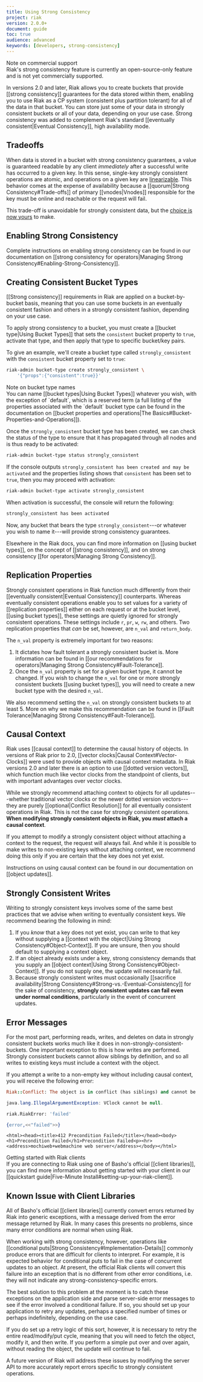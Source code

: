 ```yaml
---
title: Using Strong Consistency
project: riak
version: 2.0.0+
document: guide
toc: true
audience: advanced
keywords: [developers, strong-consistency]
---
```


<div class="note">
<div class="title">Note on commercial support</div>
Riak's strong consistency feature is currently an open-source-only
feature and is not yet commercially supported.
</div>

In versions 2.0 and later, Riak allows you to create buckets that
provide [[strong consistency]] guarantees for the data stored within
them, enabling you to use Riak as a CP system (consistent plus partition
tolerant) for all of the data in that bucket. You can store just some of
your data in strongly consistent buckets or all of your data, depending
on your use case. Strong consistency was added to complement Riak's
standard [[eventually consistent|Eventual Consistency]], high
availability mode.

## Tradeoffs

When data is stored in a bucket with strong consistency guarantees, a
value is guaranteed readable by any client _immediately_ after a
successful write has occurred to a given key. In this sense, single-key
strongly consistent operations are atomic, and operations on a given key
are [linearizable](http://en.wikipedia.org/wiki/Linearizability). This
behavior comes at the expense of availability because a [[quorum|Strong
Consistency#Trade-offs]] of primary [[vnodes|Vnodes]] responsible for
the key must be online and reachable or the request will
fail.

This trade-off is unavoidable for strongly consistent data, but the
[choice is now yours](http://en.wikipedia.org/wiki/CAP_theorem) to make.

## Enabling Strong Consistency

Complete instructions on enabling strong consistency can be found in
our documentation on [[strong consistency for operators|Managing Strong
Consistency#Enabling-Strong-Consistency]].

## Creating Consistent Bucket Types

[[Strong consistency]] requirements in Riak are applied on a
bucket-by-bucket basis, meaning that you can use some buckets in an
eventually consistent fashion and others in a strongly consistent
fashion, depending on your use case.

To apply strong consistency to a bucket, you must create a [[bucket
type|Using Bucket Types]] that sets the `consistent` bucket property to
`true`, activate that type, and then apply that type to specific
bucket/key pairs.

To give an example, we'll create a bucket type called
`strongly_consistent` with the `consistent` bucket property set to
`true`:

```bash
riak-admin bucket-type create strongly_consistent \
    '{"props":{"consistent":true}}'
```

<div class="note">
<div class="title">Note on bucket type names</div>
You can name [[bucket types|Using Bucket Types]] whatever you wish, with
the exception of `default`, which is a reserved term (a full listing of
the properties associated with the `default` bucket type can be found in
the documentation on [[bucket properties and operations|The
Basics#Bucket-Properties-and-Operations]]).
</div>

Once the `strongly_consistent` bucket type has been created, we can
check the status of the type to ensure that it has propagated through
all nodes and is thus ready to be activated:

```bash
riak-admin bucket-type status strongly_consistent
```

If the console outputs `strongly_consistent has been created and may be
activated` and the properties listing shows that `consistent` has been
set to `true`, then you may proceed with activation:

```bash
riak-admin bucket-type activate strongly_consistent
```

When activation is successful, the console will return the following:

```bash
strongly_consistent has been activated
```

Now, any bucket that bears the type `strongly_consistent`---or whatever
you wish to name it---will provide strong consistency guarantees.

Elsewhere in the Riak docs, you can find more information on [[using
bucket types]], on the concept of [[strong consistency]], and on strong
consistency [[for operators|Managing Strong Consistency]].

## Replication Properties

Strongly consistent operations in Riak function much differently from
their [[eventually consistent|Eventual Consistency]] counterparts.
Whereas eventually consistent operations enable you to set values for a
variety of [[replication properties]] either on each request or at the
bucket level, [[using bucket types]], these settings are quietly ignored
for strongly consistent operations. These settings include `r`, `pr`,
`w`, `rw`, and others. Two replication properties that _can_ be set,
however, are `n_val` and `return_body`.

The `n_val` property is extremely important for two reasons:

1. It dictates how fault tolerant a strongly consistent bucket is. More
   information can be found in [[our recommendations for
   operators|Managing Strong Consistency#Fault-Tolerance]].
2. Once the `n_val` property is set for a given bucket type, it cannot
   be changed. If you wish to change the `n_val` for one or more
   strongly consistent buckets [[using bucket types]], you will need to
   create a new bucket type with the desired `n_val`.

We also recommend setting the `n_val` on strongly consistent buckets to
at least 5. More on why we make this recommendation can be found in
[[Fault Tolerance|Managing Strong Consistency#Fault-Tolerance]].

## Causal Context

Riak uses [[causal context]] to determine the causal history of objects.
In versions of Riak prior to 2.0, [[vector clocks|Causal
Context#Vector-Clocks]] were used to provide objects with causal context
metadata. In Riak versions 2.0 and later there is an option to use
[[dotted version vectors]], which function much like vector clocks from
the standpoint of clients, but with important advantages over vector
clocks.

While we strongly recommend attaching context to objects for all
updates---whether traditional vector clocks or the newer dotted version
vectors---they are purely [[optional|Conflict Resolution]] for all
eventually consistent operations in Riak. This is not the case for
strongly consistent operations. **When modifying strongly consistent
objects in Riak, you _must_ attach a causal context**.

If you attempt to modify a strongly consistent object without attaching
a context to the request, the request will always fail. And while it is
possible to make writes to non-existing keys without attaching context,
we recommend doing this only if you are certain that the key does not
yet exist.

Instructions on using causal context can be found in our documentation
on [[object updates]].

## Strongly Consistent Writes

Writing to strongly consistent keys involves some of the same best
practices that we advise when writing to eventually consistent keys. We
recommend bearing the following in mind:

1. If you _know_ that a key does not yet exist, you can write to that
   key without supplying a [[context with the object|Using Strong
   Consistency#Object-Context]]. If you are unsure, then you should
   default to supplying a context object.
2. If an object already exists under a key, strong consistency demands
   that you supply an [[object context|Using Strong
   Consistency#Object-Context]]. If you do not supply one, the update
   will necessarily fail.
3. Because strongly consistent writes must occasionally
   [[sacrifice availability|Strong
   Consistency#Strong-vs.-Eventual-Consistency]] for the sake of
   consistency, **strongly consistent updates can fail even under normal
   conditions**, particularly in the event of concurrent updates.

## Error Messages

For the most part, performing reads, writes, and deletes on data in
strongly consistent buckets works much like it does in
non-strongly-consistent-buckets. One important exception to this is how
writes are performed. Strongly consistent buckets cannot allow siblings
by definition, and so all writes to existing keys must include a context
with the object.

If you attempt a write to a non-empty key without including causal
context, you will receive the following error:

```ruby
Riak::Conflict: The object is in conflict (has siblings) and cannot be treated singly or saved:
```

```java
java.lang.IllegalArgumentException: VClock cannot be null.
```

```python
riak.RiakError: 'failed'
```

```erlang
{error,<<"failed">>}
```

```curl
<html><head><title>412 Precondition Failed</title></head><body><h1>Precondition Failed</h1>Precondition Failed<p><hr><address>mochiweb+webmachine web server</address></body></html>
```

<div class="note">
<div class="title">Getting started with Riak clients</div>
If you are connecting to Riak using one of Basho's official
[[client libraries]], you can find more information about getting
started with your client in our [[quickstart guide|Five-Minute
Install#setting-up-your-riak-client]].
</div>

## Known Issue with Client Libraries

All of Basho's official [[client libraries]] currently convert errors
returned by Riak into generic exceptions, with a message derived from
the error message returned by Riak. In many cases this presents no
problems, since many error conditions are normal when using Riak.

When working with strong consistency, however, operations like
[[conditional puts|Strong Consistency#Implementation-Details]] commonly
produce errors that are difficult for clients to interpret. For example,
it is expected behavior for conditional puts to fail in the case of
concurrent updates to an object. At present, the official Riak clients
will convert this failure into an exception that is no different from
other error conditions, i.e. they will not indicate any
strong-consistency-specific errors.

The best solution to this problem at the moment is to catch these
exceptions on the application side and parse server-side error messages
to see if the error involved a conditional failure. If so, you should
set up your application to retry any updates, perhaps a specified number
of times or perhaps indefinitely, depending on the use case.

If you do set up a retry logic of this sort, however, it is necessary
to retry the entire read/modify/put cycle, meaning that you will need
to fetch the object, modify it, and then write. If you perform a simple
put over and over again, without reading the object, the update will
continue to fail.

A future version of Riak will address these issues by modifying the
server API to more accurately report errors specific to strongly
consistent operations.
